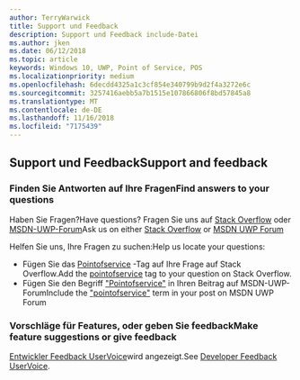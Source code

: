 ```yaml
---
author: TerryWarwick
title: Support und Feedback
description: Support und Feedback include-Datei
ms.author: jken
ms.date: 06/12/2018
ms.topic: article
keywords: Windows 10, UWP, Point of Service, POS
ms.localizationpriority: medium
ms.openlocfilehash: 6decdd4325a1c3cf854e340799b9d2f4a3272e6c
ms.sourcegitcommit: 3257416aebb5a7b1515e107866806f8bd57845a8
ms.translationtype: MT
ms.contentlocale: de-DE
ms.lasthandoff: 11/16/2018
ms.locfileid: "7175439"
---
```

## <a name="support-and-feedback"></a><span data-ttu-id="7c75b-104">Support und Feedback</span><span class="sxs-lookup"><span data-stu-id="7c75b-104">Support and feedback</span></span>

### <a name="find-answers-to-your-questions"></a><span data-ttu-id="7c75b-105">Finden Sie Antworten auf Ihre Fragen</span><span class="sxs-lookup"><span data-stu-id="7c75b-105">Find answers to your questions</span></span>

<span data-ttu-id="7c75b-106">Haben Sie Fragen?</span><span class="sxs-lookup"><span data-stu-id="7c75b-106">Have questions?</span></span> <span data-ttu-id="7c75b-107">Fragen Sie uns auf [Stack Overflow](https://aka.ms/pos-stackoverflow) oder [MSDN-UWP-Forum](https://aka.ms/pos-msdn-uwpforum)</span><span class="sxs-lookup"><span data-stu-id="7c75b-107">Ask us on either [Stack Overflow](https://aka.ms/pos-stackoverflow) or [MSDN UWP Forum](https://aka.ms/pos-msdn-uwpforum)</span></span>

<span data-ttu-id="7c75b-108">Helfen Sie uns, Ihre Fragen zu suchen:</span><span class="sxs-lookup"><span data-stu-id="7c75b-108">Help us locate your questions:</span></span>
- <span data-ttu-id="7c75b-109">Fügen Sie das [Pointofservice](https://aka.ms/pos-stackoverflow) -Tag auf Ihre Frage auf Stack Overflow.</span><span class="sxs-lookup"><span data-stu-id="7c75b-109">Add the [pointofservice](https://aka.ms/pos-stackoverflow) tag to your question on Stack Overflow.</span></span> 
- <span data-ttu-id="7c75b-110">Fügen Sie den Begriff ["Pointofservice"](https://aka.ms/pos-msdn-uwpforum) in Ihren Beitrag auf MSDN-UWP-Forum</span><span class="sxs-lookup"><span data-stu-id="7c75b-110">Include the ["pointofservice"](https://aka.ms/pos-msdn-uwpforum) term in your post on MSDN UWP Forum</span></span>

### <a name="make-feature-suggestions-or-give-feedback"></a><span data-ttu-id="7c75b-111">Vorschläge für Features, oder geben Sie feedback</span><span class="sxs-lookup"><span data-stu-id="7c75b-111">Make feature suggestions or give feedback</span></span>
<span data-ttu-id="7c75b-112">[Entwickler Feedback UserVoice](https://wpdev.uservoice.com/forums/110705-universal-windows-platform?category_id=202594)wird angezeigt.</span><span class="sxs-lookup"><span data-stu-id="7c75b-112">See [Developer Feedback UserVoice](https://wpdev.uservoice.com/forums/110705-universal-windows-platform?category_id=202594).</span></span>